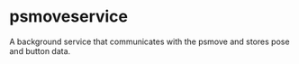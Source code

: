 # psmoveservice
A background service that communicates with the psmove and stores pose and button data.
